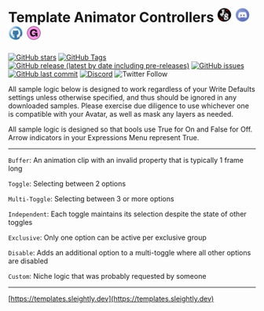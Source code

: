 # Template Animator Controllers [<img src="https://github.com/JustSleightly/Resources/raw/main/Icons/JSLogo.png" width="30" height="30">](https://vrc.sleightly.dev/ "JustSleightly") [<img src="https://github.com/JustSleightly/Resources/raw/main/Icons/Discord.png" width="30" height="30">](https://discord.sleightly.dev/ "Discord") [<img src="https://github.com/JustSleightly/Resources/raw/main/Icons/GitHub.png" width="30" height="30">](https://github.sleightly.dev/ "Github") [<img src="https://github.com/JustSleightly/Resources/raw/main/Icons/Store.png" width="30" height="30">](https://store.sleightly.dev/ "Store")

[![GitHub stars](https://img.shields.io/github/stars/JustSleightly/ControllerTemplates)](https://github.com/JustSleightly/ControllerTemplates/stargazers) [![GitHub Tags](https://img.shields.io/github/tag/JustSleightly/ControllerTemplates)](https://github.com/JustSleightly/ControllerTemplates/tags) [![GitHub release (latest by date including pre-releases)](https://img.shields.io/github/v/release/JustSleightly/ControllerTemplates?include_prereleases)](https://github.com/JustSleightly/ControllerTemplates/releases) [![GitHub issues](https://img.shields.io/github/issues/JustSleightly/ControllerTemplates)](https://github.com/JustSleightly/ControllerTemplates/issues) [![GitHub last commit](https://img.shields.io/github/last-commit/JustSleightly/ControllerTemplates)](https://github.com/JustSleightly/ControllerTemplates/commits/main) [![Discord](https://img.shields.io/discord/780192344800362506)](https://discord.sleightly.dev/) ![Twitter Follow](https://img.shields.io/twitter/follow/SleightlyDev?style=social)


All sample logic below is designed to work regardless of your Write Defaults settings unless otherwise specified, and thus should be ignored in any downloaded samples. Please exercise due diligence to use whichever one is compatible with your Avatar, as well as mask any layers as needed.

All sample logic is designed so that bools use True for On and False for Off. Arrow indicators in your Expressions Menu represent True.

---

`Buffer`: An animation clip with an invalid property that is typically 1 frame long

`Toggle`: Selecting between 2 options

`Multi-Toggle`: Selecting between 3 or more options

`Independent`: Each toggle maintains its selection despite the state of other toggles

`Exclusive`: Only one option can be active per exclusive group

`Disable`: Adds an additional option to a multi-toggle where all other options are disabled

`Custom`: Niche logic that was probably requested by someone

---
[https://templates.sleightly.dev](https://templates.sleightly.dev)
